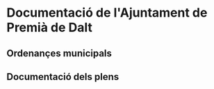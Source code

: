# Documentació de l'Ajuntament de Premià de Dalt

## Ordenançes municipals

## Documentació dels plens
